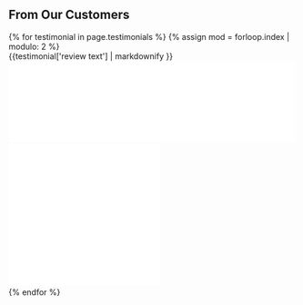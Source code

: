 <h2 id="testimonials" class="handdrawn red-header left-header">From Our Customers</h2>
<!--TESTIMONIALS-->
  <div class="container test">
    <div class="row">
    {% for testimonial in page.testimonials %}
      {% assign mod = forloop.index | modulo: 2 %}
      <div class="testimonial-container">
      <div class="testimonial col-xs-8 col-sm-4 {% if mod == 1 %}pull-right{%endif%}">
        {{testimonial['review text'] | markdownify }}
        <img class="chat-tail hidden-xs" src="assets/images/chat-tail.svg">
        <img class="chat-tail visible-xs" src="assets/images/chat-tail-alt.svg">
        <div class="testimonial-photo hidden-xs" style="background-image:url({{testimonial.image}})">
        </div>
      </div>
      <div class="col-xs-4 visible-xs photo-container {% if mod == 1 %}left{%endif%}">
        <div class="testimonial-photo" style="background-image:url({{testimonial.image}})"></div>
      </div>
      </div>
    {% endfor %}
    </div>
  </div>
</section>
